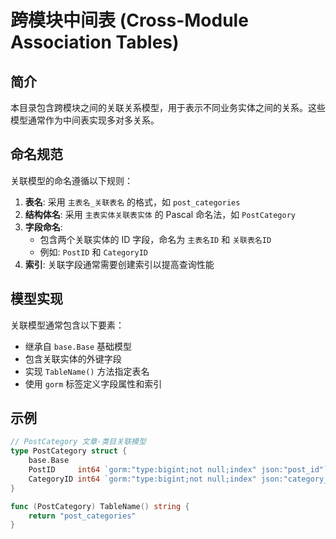 # 跨模块中间表 (Cross-Module Association Tables)

## 简介

本目录包含跨模块之间的关联关系模型，用于表示不同业务实体之间的关系。这些模型通常作为中间表实现多对多关系。

## 命名规范

关联模型的命名遵循以下规则：

1. **表名**: 采用 `主表名_关联表名` 的格式，如 `post_categories`
2. **结构体名**: 采用 `主表实体关联表实体` 的 Pascal 命名法，如 `PostCategory`
3. **字段命名**:
   - 包含两个关联实体的 ID 字段，命名为 `主表名ID` 和 `关联表名ID`
   - 例如: `PostID` 和 `CategoryID`
4. **索引**: 关联字段通常需要创建索引以提高查询性能

## 模型实现

关联模型通常包含以下要素：

- 继承自 `base.Base` 基础模型
- 包含关联实体的外键字段
- 实现 `TableName()` 方法指定表名
- 使用 `gorm` 标签定义字段属性和索引

## 示例

```go
// PostCategory 文章-类目关联模型
type PostCategory struct {
	base.Base
	PostID     int64 `gorm:"type:bigint;not null;index" json:"post_id"`     // 文章ID
	CategoryID int64 `gorm:"type:bigint;not null;index" json:"category_id"` // 类目ID
}

func (PostCategory) TableName() string {
	return "post_categories"
}
```
